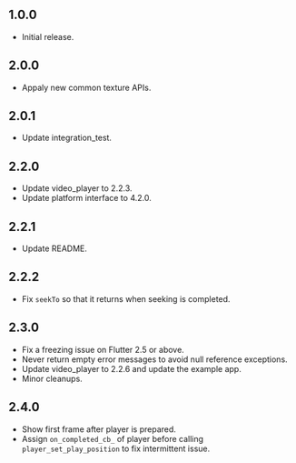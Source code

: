 ## 1.0.0

* Initial release.

## 2.0.0

* Appaly new common texture APIs.

## 2.0.1

* Update integration_test.
  
## 2.2.0

* Update video_player to 2.2.3.
* Update platform interface to 4.2.0.

## 2.2.1

* Update README.

## 2.2.2

* Fix `seekTo` so that it returns when seeking is completed.

## 2.3.0

* Fix a freezing issue on Flutter 2.5 or above.
* Never return empty error messages to avoid null reference exceptions.
* Update video_player to 2.2.6 and update the example app.
* Minor cleanups.

## 2.4.0

* Show first frame after player is prepared.
* Assign `on_completed_cb_` of player before calling `player_set_play_position` to fix intermittent issue.